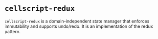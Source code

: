 # `cellscript-redux`
`cellscript-redux` is a domain-independent state manager that enforces immutability and supports undo/redo. It is an implementation of the redux pattern.